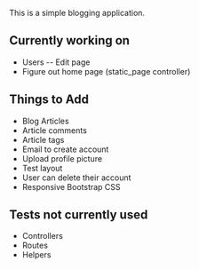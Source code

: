 This is a simple blogging application.

Currently working on
----
* Users -- Edit page
* Figure out home page (static_page controller)

Things to Add
----
* Blog Articles
* Article comments
* Article tags
* Email to create account
* Upload profile picture
* Test layout
* User can delete their account
* Responsive Bootstrap CSS

Tests not currently used
----
* Controllers
* Routes
* Helpers
